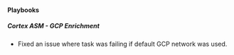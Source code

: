 #### Playbooks

##### Cortex ASM - GCP Enrichment

- Fixed an issue where task was failing if default GCP network was used.

